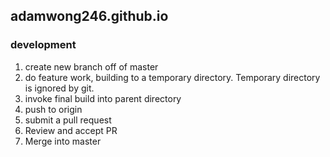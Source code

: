 ## adamwong246.github.io

### development
1. create new branch off of master
2. do feature work, building to a temporary directory. Temporary directory is ignored by git.
3. invoke final build into parent directory
4. push to origin
5. submit a pull request
6. Review and accept PR
7. Merge into master
